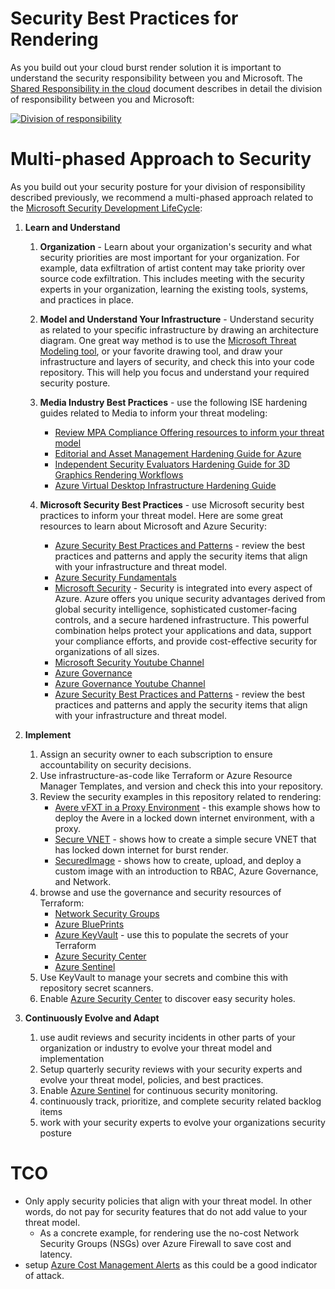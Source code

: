 # Security Best Practices for Rendering

As you build out your cloud burst render solution it is important to understand the security responsibility between you and Microsoft.  The [Shared Responsibility in the cloud](https://docs.microsoft.com/en-us/azure/security/fundamentals/shared-responsibility) document describes in detail the division of responsibility between you and Microsoft:

[![Division of responsibility](https://docs.microsoft.com/en-us/azure/security/fundamentals/media/shared-responsibility/shared-responsibility.png)](https://docs.microsoft.com/en-us/azure/security/fundamentals/shared-responsibility#division-of-responsibility)

# Multi-phased Approach to Security

As you build out your security posture for your division of responsibility described previously, we recommend a multi-phased approach related to the [Microsoft Security Development LifeCycle](https://www.microsoft.com/en-us/securityengineering/sdl):

1. **Learn and Understand**
    1. **Organization** - Learn about your organization's security and what security priorities are most important for your organization.  For example, data exfiltration of artist content may take priority over source code exfiltration.  This includes meeting with the security experts in your organization, learning the existing tools, systems, and practices in place.

    1. **Model and Understand Your Infrastructure** - Understand security as related to your specific infrastructure by drawing an architecture diagram.  One great way method is to use the [Microsoft Threat Modeling tool](https://docs.microsoft.com/en-us/azure/security/develop/threat-modeling-tool), or your favorite drawing tool, and draw your infrastructure and layers of security, and check this into your code repository.  This will help you focus and understand your required security posture.  

    1. **Media Industry Best Practices** - use the following ISE hardening guides related to Media to inform your threat modeling:
        * [Review MPA Compliance Offering resources to inform your threat model](https://docs.microsoft.com/en-us/azure/compliance/offerings/offering-mpa)
        * [Editorial and Asset Management Hardening Guide for Azure](https://azure.microsoft.com/mediahandler/files/resourcefiles/editorial-and-asset-management-hardening-guide-for-azure/Editorial_and_Asset_Management_Workflows_Hardening_Guide_for_Azure.pdf)
        * [Independent Security Evaluators Hardening Guide for 3D Graphics Rendering Workflows](https://azure.microsoft.com/mediahandler/files/resourcefiles/azure-media-hardening-guide-for-3d-graphics-rendering/ise-azure-rendering-hardening_guide.pdf)
        * [Azure Virtual Desktop Infrastructure Hardening Guide](https://azure.microsoft.com/en-us/resources/azure-virtual-desktop-infrastructure-hardening-guide/)
    
    1. **Microsoft Security Best Practices** - use Microsoft security best practices to inform your threat model.  Here are some great resources to learn about Microsoft and Azure Security:
        * [Azure Security Best Practices and Patterns](https://docs.microsoft.com/en-us/azure/security/fundamentals/best-practices-and-patterns) - review the best practices and patterns and apply the security items that align with your infrastructure and threat model.
        * [Azure Security Fundamentals](https://docs.microsoft.com/en-us/azure/security/fundamentals/)
        * [Microsoft Security](https://docs.microsoft.com/en-us/azure/security/) - Security is integrated into every aspect of Azure. Azure offers you unique security advantages derived from global security intelligence, sophisticated customer-facing controls, and a secure hardened infrastructure. This powerful combination helps protect your applications and data, support your compliance efforts, and provide cost-effective security for organizations of all sizes. 
        * [Microsoft Security Youtube Channel](https://www.youtube.com/c/MicrosoftSecurity/videos)
        * [Azure Governance](https://docs.microsoft.com/en-us/azure/governance/)
        * [Azure Governance Youtube Channel](https://www.youtube.com/channel/UCZZ3-oMrVI5ssheMzaWC4uQ/videos)
        * [Azure Security Best Practices and Patterns](https://docs.microsoft.com/en-us/azure/security/fundamentals/best-practices-and-patterns) - review the best practices and patterns and apply the security items that align with your infrastructure and threat model.

1. **Implement**
    1. Assign an security owner to each subscription to ensure accountability on security decisions.
    1. Use infrastructure-as-code like Terraform or Azure Resource Manager Templates, and version and check this into your repository.
    1. Review the security examples in this repository related to rendering:
        * [Avere vFXT in a Proxy Environment](../vfxt/proxy) - this example shows how to deploy the Avere in a locked down internet environment, with a proxy.
        * [Secure VNET](../securevnet) - shows how to create a simple secure VNET that has locked down internet for burst render.
        * [SecuredImage](../securedimage) - shows how to create, upload, and deploy a custom image with an introduction to RBAC, Azure Governance, and Network.
    1. browse and use the governance and security resources of Terraform:
        * [Network Security Groups](https://registry.terraform.io/providers/hashicorp/azurerm/latest/docs/resources/network_security_group)
        * [Azure BluePrints](https://registry.terraform.io/providers/hashicorp/azurerm/latest/docs/resources/blueprint_assignment)
        * [Azure KeyVault](https://registry.terraform.io/providers/hashicorp/azurerm/latest/docs/resources/key_vault) - use this to populate the secrets of your Terraform
        * [Azure Security Center](https://registry.terraform.io/providers/hashicorp/azurerm/latest/docs/resources/advanced_threat_protection)
        * [Azure Sentinel](https://registry.terraform.io/providers/hashicorp/azurerm/latest/docs/resources/advanced_threat_protection)
    1. Use KeyVault to manage your secrets and combine this with repository secret scanners.
    1. Enable [Azure Security Center](https://azure.microsoft.com/en-us/services/security-center/) to discover easy security holes.

1. **Continuously Evolve and Adapt**
    1. use audit reviews and security incidents in other parts of your organization or industry to evolve your threat model and implementation
    1. Setup quarterly security reviews with your security experts and evolve your threat model, policies, and best practices.
    1. Enable [Azure Sentinel](https://azure.microsoft.com/en-us/services/azure-sentinel/) for continuous security monitoring.
    1. continuously track, prioritize, and complete security related backlog items
    1. work with your security experts to evolve your organizations security posture

# TCO
* Only apply security policies that align with your threat model.  In other words, do not pay for security features that do not add value to your threat model.
    * As a concrete example, for rendering use the no-cost Network Security Groups (NSGs) over Azure Firewall to save cost and latency.
* setup [Azure Cost Management Alerts](https://docs.microsoft.com/en-us/azure/cost-management-billing/cost-management-billing-overview) as this could be a good indicator of attack.
